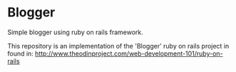# Blogger
Simple blogger using ruby on rails framework.

This repository is an implementation of the 'Blogger' ruby on rails project in found in: http://www.theodinproject.com/web-development-101/ruby-on-rails
